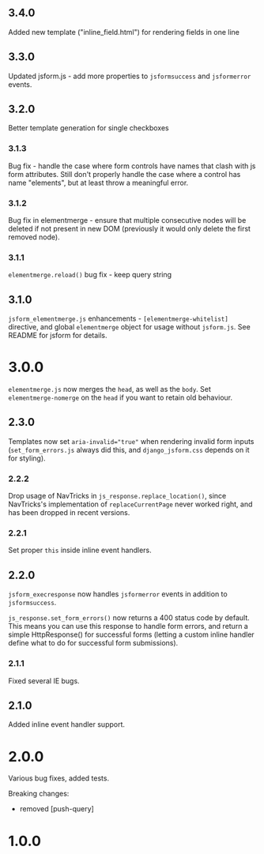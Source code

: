 ## 3.4.0
Added new template ("inline_field.html") for rendering fields in one line

## 3.3.0
Updated jsform.js - add more properties to `jsformsuccess` and `jsformerror` events.

## 3.2.0
Better template generation for single checkboxes

### 3.1.3
Bug fix - handle the case where form controls have names that clash with js form attributes. Still don't properly handle the case where a control has name "elements", but at least throw a meaningful error.

### 3.1.2
Bug fix in elementmerge - ensure that multiple consecutive nodes will be deleted if not present in new DOM (previously it would only delete the first removed node).

### 3.1.1
`elementmerge.reload()` bug fix - keep query string

## 3.1.0
`jsform_elementmerge.js` enhancements - `[elementmerge-whitelist]` directive, and global `elementmerge` object for usage without `jsform.js`. See README for jsform for details.

# 3.0.0
`elementmerge.js` now merges the `head`, as well as the `body`. Set `elementmerge-nomerge` on the `head` if you want to retain old behaviour.

## 2.3.0
Templates now set `aria-invalid="true"` when rendering invalid form inputs (`set_form_errors.js` always did this, and `django_jsform.css` depends on it for styling).

### 2.2.2
Drop usage of NavTricks in `js_response.replace_location()`, since NavTricks's implementation of `replaceCurrentPage` never worked right, and has been dropped in recent versions.

### 2.2.1
Set proper `this` inside inline event handlers.

## 2.2.0
`jsform_execresponse` now handles `jsformerror` events in addition to `jsformsuccess`.

`js_response.set_form_errors()` now returns a 400 status code by default. This means you can use this response to handle form errors, and return a simple HttpResponse() for successful forms (letting a custom inline handler define what to do for successful form submissions).

### 2.1.1
Fixed several IE bugs.

## 2.1.0
Added inline event handler support.

# 2.0.0
Various bug fixes, added tests.

Breaking changes:
- removed \[push-query\]

# 1.0.0